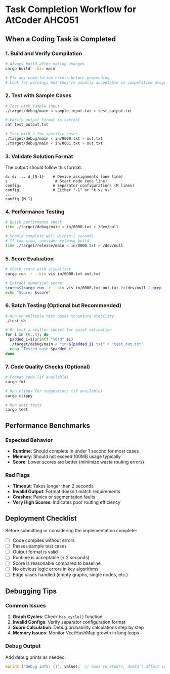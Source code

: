 # Task Completion Workflow for AtCoder AHC051

## When a Coding Task is Completed

### 1. Build and Verify Compilation
```bash
# Always build after making changes
cargo build --bin main

# Fix any compilation errors before proceeding
# Look for warnings but they're usually acceptable in competitive programming
```

### 2. Test with Sample Cases
```bash
# Test with sample input
./target/debug/main < sample_input.txt > test_output.txt

# Verify output format is correct
cat test_output.txt

# Test with a few specific cases
./target/debug/main < in/0000.txt > out.txt
./target/debug/main < in/0001.txt > out.txt
```

### 3. Validate Solution Format
The output should follow this format:
```
d₀ d₁ ... d_{N-1}    # Device assignments (one line)
s                     # Start node (one line)  
config₀              # Separator configurations (M lines)
config₁              # Either "-1" or "k v₁ v₂"
...
config_{M-1}
```

### 4. Performance Testing
```bash
# Quick performance check
time ./target/debug/main < in/0000.txt > /dev/null

# Should complete well within 2 seconds
# If too slow, consider release build
time ./target/release/main < in/0000.txt > /dev/null
```

### 5. Score Evaluation
```bash
# Check score with visualizer
cargo run -r --bin vis in/0000.txt out.txt

# Extract numerical score
score=$(cargo run -r --bin vis in/0000.txt out.txt 2>/dev/null | grep -oE "Score = [0-9]+" | grep -oE "[0-9]+")
echo "Score: $score"
```

### 6. Batch Testing (Optional but Recommended)
```bash
# Run on multiple test cases to ensure stability
./test.sh

# Or test a smaller subset for quick validation
for i in {0..4}; do
  padded_i=$(printf "%04d" $i)
  ./target/debug/main < "in/${padded_i}.txt" > "test_out.txt"
  echo "Tested case $padded_i"
done
```

### 7. Code Quality Checks (Optional)
```bash
# Format code (if available)
cargo fmt

# Run clippy for suggestions (if available)
cargo clippy

# Run unit tests
cargo test
```

## Performance Benchmarks

### Expected Behavior
- **Runtime**: Should complete in under 1 second for most cases
- **Memory**: Should not exceed 100MB usage typically
- **Score**: Lower scores are better (minimize waste routing errors)

### Red Flags
- **Timeout**: Takes longer than 2 seconds
- **Invalid Output**: Format doesn't match requirements  
- **Crashes**: Panics or segmentation faults
- **Very High Scores**: Indicates poor routing efficiency

## Deployment Checklist

Before submitting or considering the implementation complete:

- [ ] Code compiles without errors
- [ ] Passes sample test cases
- [ ] Output format is valid
- [ ] Runtime is acceptable (< 2 seconds)
- [ ] Score is reasonable compared to baseline
- [ ] No obvious logic errors in key algorithms
- [ ] Edge cases handled (empty graphs, single nodes, etc.)

## Debugging Tips

### Common Issues
1. **Graph Cycles**: Check `has_cycle()` function
2. **Invalid Configs**: Verify separator configuration format
3. **Score Calculation**: Debug probability calculations step by step
4. **Memory Issues**: Monitor Vec/HashMap growth in long loops

### Debug Output
Add debug prints as needed:
```rust
eprint!("Debug info: {}", value);  // Goes to stderr, doesn't affect solution output
```